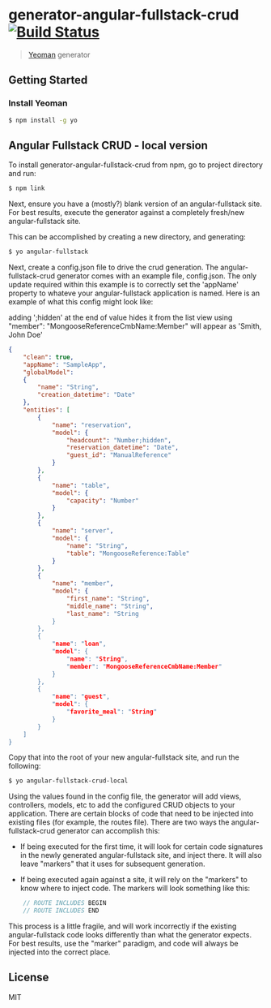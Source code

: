 # generator-angular-fullstack-crud [![Build Status](https://secure.travis-ci.org/MartyIce/generator-angular-fullstack-crud.png?branch=master)](https://travis-ci.org/MartyIce/generator-angular-fullstack-crud)

> [Yeoman](http://yeoman.io) generator


## Getting Started

### Install Yeoman

```bash
$ npm install -g yo
```

## Angular Fullstack CRUD - local version

To install generator-angular-fullstack-crud from npm, go to project directory and run:

```bash
$ npm link
```

Next, ensure you have a (mostly?) blank version of an angular-fullstack site.  For best results, execute the generator against a completely fresh/new angular-fullstack site.

This can be accomplished by creating a new directory, and generating:

```bash
$ yo angular-fullstack
```

Next, create a config.json file to drive the crud generation.  The angular-fullstack-crud generator comes with an example file, config.json.  The only update required within this example is to correctly set the 'appName' property to whateve your angular-fullstack application is named.  Here is an example of what this config might look like:


adding ';hidden' at the end of value hides it from the list view
using "member": "MongooseReferenceCmbName:Member" will appear as 'Smith, John Doe'

```json
{
    "clean": true,
    "appName": "SampleApp",
    "globalModel":
    {
        "name": "String",
        "creation_datetime": "Date"
    },
    "entities": [
        {
            "name": "reservation",
            "model": {
                "headcount": "Number;hidden", 
                "reservation_datetime": "Date",
                "guest_id": "ManualReference"
            }
        },
        {
            "name": "table",
            "model": {
                "capacity": "Number"
            }
        },
        {
            "name": "server",
            "model": {
                "name": "String",
                "table": "MongooseReference:Table"
            }
        },
        {
            "name": "member",
            "model": {
                "first_name": "String",
                "middle_name": "String",
                "last_name": "String
            }
        },
        {
            "name": "loan",
            "model": {
                "name": "String",
                "member": "MongooseReferenceCmbName:Member"
            }
        },
        {
            "name": "guest",
            "model": {
                "favorite_meal": "String"
            }
        }
    ]
}
```


Copy that into the root of your new angular-fullstack site, and run the following:

```bash
$ yo angular-fullstack-crud-local
```

Using the values found in the config file, the generator will add views, controllers, models, etc to add the configured CRUD objects to your application.  There are certain blocks of code that need to be injected into existing files (for example, the routes file).  There are two ways the angular-fullstack-crud generator can accomplish this:

* If being executed for the first time, it will look for certain code signatures in the newly generated angular-fullstack site, and inject there.  It will also leave "markers" that it uses for subsequent generation.

* If being executed again against a site, it will rely on the "markers" to know where to inject code.  The markers will look something like this:

```js
    // ROUTE INCLUDES BEGIN
    // ROUTE INCLUDES END
```

This process is a little fragile, and will work incorrectly if the existing angular-fullstack code looks differently than what the generator expects.  For best results, use the "marker" paradigm, and code will always be injected into the correct place.

## License

MIT
